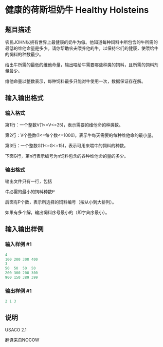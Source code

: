 # 健康的荷斯坦奶牛 Healthy Holsteins 

## 题目描述

农民JOHN以拥有世界上最健康的奶牛为傲。他知道每种饲料中所包含的牛所需的最低的维他命量是多少。请你帮助农夫喂养他的牛，以保持它们的健康，使喂给牛的饲料的种数最少。

给出牛所需的最低的维他命量，输出喂给牛需要哪些种类的饲料，且所需的饲料剂量最少。

维他命量以整数表示，每种饲料最多只能对牛使用一次，数据保证存在解。

## 输入输出格式

### 输入格式

第1行：一个整数V(1<=V<=25)，表示需要的维他命的种类数。

第2行：V个整数(1<=每个数<=1000)，表示牛每天需要的每种维他命的最小量。

第3行：一个整数G(1<=G<=15)，表示可用来喂牛的饲料的种数。

下面G行，第n行表示编号为n饲料包含的各种维他命的量的多少。

### 输出格式

输出文件只有一行，包括

牛必需的最小的饲料种数P

后面有P个数，表示所选择的饲料编号（按从小到大排列）。

如果有多个解，输出饲料序号最小的（即字典序最小）。

## 输入输出样例

### 输入样例 #1

```cpp
4
100 200 300 400
3
50  50  50  50
200 300 200 300
900 150 389 399
```


### 输出样例 #1

```cpp
2 1 3

```
## 说明

USACO 2.1

翻译来自NOCOW

